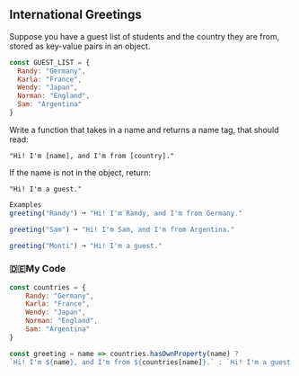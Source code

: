 ## International Greetings
Suppose you have a guest list of students and the country they are from, stored as key-value pairs in an object.
```js
const GUEST_LIST = {
  Randy: "Germany",
  Karla: "France",
  Wendy: "Japan",
  Norman: "England",
  Sam: "Argentina"
}
```
Write a function that takes in a name and returns a name tag, that should read:
```
"Hi! I'm [name], and I'm from [country]."
```
If the name is not in the object, return:
```
"Hi! I'm a guest."
```
```js
Examples
greeting("Randy") ➞ "Hi! I'm Randy, and I'm from Germany."

greeting("Sam") ➞ "Hi! I'm Sam, and I'm from Argentina."

greeting("Monti") ➞ "Hi! I'm a guest."
```

### :de:My Code
```js
const countries = {
	Randy: "Germany",
	Karla: "France",
	Wendy: "Japan",
	Norman: "England",
	Sam: "Argentina"
}

const greeting = name => countries.hasOwnProperty(name) ? 
`Hi! I'm ${name}, and I'm from ${countries[name]}.` : `Hi! I'm a guest.`
```
